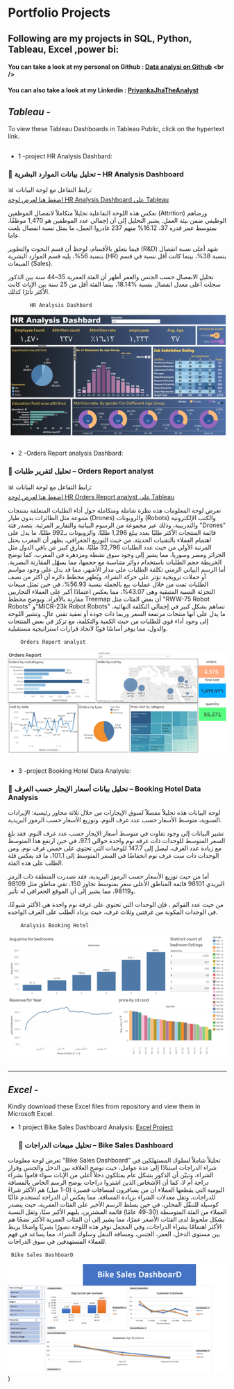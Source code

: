 # Portfolio Projects
## Following are my projects in SQL, Python, Tableau, Excel ,power bi: <br />
#### You can take a look at my personal on Github : [Data analysi on Github]([www.priyankajha24.wixsite.com/aboutme](https://github.com/raidaljabri/Data-Analysis.git)) <br />

#### You can also take a look at my Linkedin : [PriyankaJhaTheAnalyst](h) <br />

##
## *Tableau* - 
To view these Tableau Dashboards in Tableau Public, click on the hypertext link.
##

  - 1 -project HR Analysis Dashbard:

### 🔹 تحليل بيانات الموارد البشرية – HR Analysis Dashboard  

📊 رابط التفاعل مع لوحة البيانات:  
[اضغط هنا لعرض لوحة HR Analysis Dashboard على Tableau](https://public.tableau.com/views/HRAnalysisDashbard/HDanalysis?:language=en-US&:sid=&:redirect=auth&:display_count=n&:origin=viz_share_link)

تعكس هذه اللوحة التفاعلية تحليلاً متكاملاً لانفصال الموظفين (Attrition) ورضاهم الوظيفي ضمن بيئة العمل. يشير التحليل إلى أن إجمالي عدد الموظفين هو 1,470 موظفًا، منهم 237 غادروا العمل، ما يمثل نسبة انفصال بلغت ‎%16.12 ،بمتوسط عمر قدره 37 عاما.

فيما يتعلق بالأقسام، لوحظ أن قسم البحوث والتطوير (R&D) شهد أعلى نسبة انفصال بنسبة 56%، يليه قسم الموارد البشرية (HR) بنسبة 38%، بينما كانت أقل نسبة في قسم المبيعات (Sales). 

تحليل الانفصال حسب الجنس والعمر أظهر أن الفئة العمرية 35–44 سنة بين الذكور سجلت أعلى معدل انفصال بنسبة %18.14، بينما الفئة أقل من 25 سنة بين الإناث كانت الأكثر تأثرًا كذلك.


           HR Analysis Dashbard
![HR Analysis Dashbard](https://github.com/raidaljabri/Data-Analysis/blob/9569208f7534ca016980e519fff372b247a7f25f/photo/tableau/HR%20Analysis%20Dashbard.png)

##
##
 - 2 -Orders Report analysis Dashbard:

 ### 🔹 تحليل لتقرير طلبات – Orders Report analyst  

📊 رابط التفاعل مع لوحة البيانات:  
[اضغط هنا لعرض لوحة HR Orders Report analyst  على Tableau](https://public.tableau.com/shared/6MMJBK3S5?:display_count=n&:origin=viz_share_link)

تعرض لوحة المعلومات هذه نظرة شاملة ومتكاملة حول أداء الطلبات المتعلقة بمنتجات متنوعة مثل الطائرات بدون طيار (Drones) والروبوتات (Robots) والكتب الإلكترونية والتدريبية، وذلك عبر مجموعة من الرسوم البيانية والتقارير المرئية. يتصدر فئة "Drones" قائمة المنتجات الأكثر طلبًا بعدد يبلغ 1,296 طلبًا، والروبوتات بـ992 طلبًا، ما يدل على اهتمام العملاء بالتقنيات الحديثة.
من حيث التوزيع الجغرافي، يظهر أن المغرب يحتل المرتبة الأولى من حيث عدد الطلبات 32,796 طلبًا، بفارق كبير عن باقي الدول مثل الجزائر ومصر وسوريا، مما يشير إلى وجود سوق نشطة ومزدهرة في المغرب. كما توضح الخريطة حجم الطلبات باستخدام دوائر متناسبة مع حجمها، مما يسهّل المقارنة البصرية.
أما الرسم البياني الزمني تكلفة الطلبات على مدار الأشهر، مما قد يدل على وجود مواسم أو حملات ترويجية تؤثر على حركة الشراء. ويُظهر مخطط دائره أن أكثر من نصف الطلبات تمت من خلال عمليات بيع بالجملة بنسبة 56.93%، في حين تمثل مبيعات التجزئة النسبة المتبقية وهي 43.07%، مما يعكس اعتمادًا أكبر على العملاء التجاريين مقارنة بالأفراد.
ويوضح مخطط Treemap أن بعض الفئات مثل "RWW-75 Robot Robots" و"MICR-23k Robot Robots" تساهم بشكل كبير في إجمالي التكلفة النهائية، ما يدل على أنها منتجات مرتفعة السعر وربما ذات جودة أو تعقيد تقني عالٍ.
وتشير اللوحة إلى وجود أداء قوي للطلبات من حيث الكمية والتكلفة، مع تركز في بعض المنتجات والدول، مما يوفر أساسًا قويًا لاتخاذ قرارات استراتيجية مستقبلية.

        Orders Report analyst
![Orders Report analys](https://github.com/raidaljabri/Data-Analysis/blob/70cd1d041c0e077a7485b091731c4bbedf699d61/photo/tableau/Orders%20Report.png)
     
##
##
 - 3 -project Booking Hotel Data Analysis:
   
 ### 🔹  تحليل بيانات أسعار الإيجار حسب الغرف  –  Booking Hotel Data Analysis                                            

 لوحة البيانات هذه تحليلاً مفصلاً لسوق الإيجارات من خلال ثلاثة محاور رئيسية: الإيرادات السنوية، متوسط الأسعار حسب عدد غرف النوم، وتوزيع الأسعار حسب الرموز البريدية.

تشير البيانات إلى وجود تفاوت في متوسط أسعار الإيجار حسب عدد غرف النوم. فقد بلغ السعر المتوسط للوحدات ذات غرفة نوم واحدة حوالي 97.1، في حين ارتفع هذا المتوسط مع زيادة عدد الغرف، ليصل إلى 147.7 للوحدات التي تحتوي على خمس غرف نوم. ومن الوحدات ذات ست غرف نوم انخفاضًا في السعر المتوسط إلى 101.1، ما قد يعكس قلة الطلب على هذه الفئة.

أما من حيث توزيع الأسعار حسب الرموز البريدية، فقد تصدرت المنطقة ذات الرمز البريدي 98101 قائمة المناطق الأعلى سعر بمتوسط تجاوز 150، تفي مناطق مثل 98109 و98119، مما يشير إلى أن الموقع الجغرافي له تأثير.

من حيث عدد القوائم ، فإن الوحدات التي تحتوي على غرفة نوم واحدة هي الأكثر شيوعًا، في الوحدات المكونة من غرفتين وثلاث غرف، حيث يزداد الطلب على الغرف الواحده.

        Analysis Booking Hotel
![Booking Hotel](https://github.com/raidaljabri/Data-Analysis/blob/d035f993835951e289e862b91d0268fa2e0a1c91/photo/tableau/booking%20hoel.png?raw=true)

##
##

---------------------------------------------------------------------------------------------------------------------------------------------------------------------------------------------------------------------


## *Excel* -

Kindly download these Excel files from repository and view them in Microsoft Excel.

 - 1 project Bike Sales Dashboard Analysis: [Excel Project](https://github.com/raidaljabri/Data-Analysis/blob/a63cbecac858205601ce194da666cd0a9c6a2a2c/Excel%20Project%20.xlsx)

   ### 🔹 تحليل مبيعات الدراجات –  Bike Sales Dashboard 
   
تعرض لوحة معلومات "Bike Sales Dashboard" تحليلاً شاملاً لسلوك المستهلكين في شراء الدراجات استنادًا إلى عدة عوامل، حيث توضح العلاقة بين الدخل والجنس وقرار الشراء، وتبيّن أن الذكور بشكل عام يمتلكون دخلاً أعلى من الإناث سواء قاموا بشراء دراجة أم لا، كما أن الأشخاص الذين اشتروا دراجات
يوضح الرسم الخاص بالمسافة اليومية التي يقطعها العملاء أن من يسافرون لمسافات قصيرة (0-1 ميل) هم الأكثر شراءً للدراجات، وتقل معدلات الشراء بزيادة المسافة، مما يعكس أن الدراجة تُستخدم غالبًا كوسيلة للتنقّل المحلي، في حين يسلط الرسم الأخير على الفئات العمرية، حيث يتصدر العملاء من الفئة المتوسطة
(30-49 عامًا) قائمة المشترين، يليهم الأكبر سنًا، وتقل النسبة بشكل ملحوظ لدى الفئات الأصغر عمرًا، مما يشير إلى أن الفئات العمرية الأكثر نضجًا هم الأكثر اهتمامًا بشراء الدراجات، وفي المجمل توفر هذه اللوحة تصورًا بصريًا واضحًا يربط بين مستوى الدخل، العمر، الجنس، ومسافة التنقل وسلوك الشراء، مما يساعد في فهم للعملاء المستهدفين في سوق الدراجات.

     Bike Sales DashboarD
![Bike Sales DashboarD](https://github.com/raidaljabri/Data-Analysis/blob/77a9963586aad7e4638c150db02c6be149a9ce8c/photo/Excel/Bike%20Sales%20Dashboard.png))
